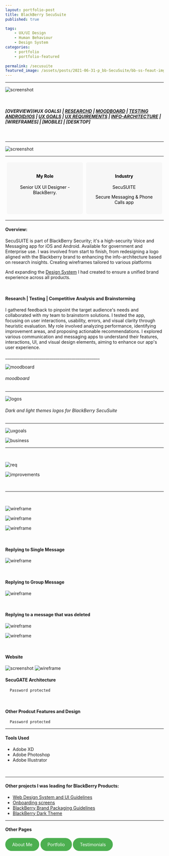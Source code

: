 ```yaml
---
layout: portfolio-post
title: BlackBerry SecuSuite 
published: true

tags: 
    - UX/UI Design
    - Human Behaviour
    - Design System
categories:
    - portfolio
    - portfolio-featured
    
permalink: /secusuite
featured_image: /assets/posts/2021-06-31-p_bb-SecuSuite/bb-ss-feaut-img.png
---
```


<style>
  .flex-container {
    display: flex;              /* Enables flexbox */
    justify-content: space-between; /* Positions items on opposite ends */
    align-items: stretch;       /* Stretches items to fill the container */
  }
  .flex-box {
    width: 50%;                 /* Sets width for each box */
    background-color: #f7f7f7;
    border: 0px solid black;
    padding: 15px;
    margin: 5px;
    border-radius: 5px;
    color: black;
    text-align: center; 
  }
</style>
______________________


![screenshot](assets/posts/2021-06-31-p_bb-SecuSuite/P_BB-secusuit_Illust.png "screenshot")


<br>

##### [OVERVIEW](#UX GOALS) | [RESEARCHD](#Research) | [MOODBOARD](#ux-goals-and-challenges) | [TESTING ANDROID/IOS](#user-flow) | [UX GOALS](#wireframes--prototype) | [UX REQUIREMENTS](#figma---components-and-design-system) | [INFO-ARCHITECTURE](#accessibility)  | [WIREFRAMES] | [MOBILE] | [DESKTOP]  

<br>

_______________________________________________

![screenshot](assets/posts/2021-06-31-p_bb-SecuSuite/ss-bb-logos.png "screenshot")


______________________________________________


<div class= "flex-container">
  <div class="flex-box" markdown="1">

#### My Role

 Senior UX UI Designer - BlackBerry. 
   


  </div>

   <div class="flex-box" markdown="1">
   
#### Industry

   SecuSUITE 
   
   Secure Messaging & Phone Calls app
   
   

  </div>
</div>

_______________________________________________


<div class="row">
  <div class="col-sm-6" markdown="1">

#### Overview:
 
 SecuSUITE is part of BlackBerry Security; it's a high-security Voice and Messaging app for iOS and Android. Available for government and Enterprise use. I was involved from start to finish, from redesigning a logo aligned with the Blackberry brand to enhancing the info-architecture based on research insights. Creating wireframes tailored to various platforms
 
 And expanding the [Design System](/colour-accessibility) I had created to ensure a unified brand experience across all products.
 
 
<br>

  </div>
  <div class="col-sm-6" markdown="1">

#### Research | Testing | Competitive Analysis and Brainstorming

  I gathered feedback to pinpoint the target audience's needs and collaborated with my team to brainstorm solutions. I tested the app, focusing on user interactions, usability, errors, and visual clarity through heuristic evaluation. My role involved analyzing performance, identifying improvement areas, and proposing actionable recommendations. I explored various communication and messaging apps to understand their features, interactions, UI, and visual design elements, aiming to enhance our app's user experience.

  </div>
</div>
_______________________________________________


![moodboard](assets/posts/2021-06-31-p_bb-SecuSuite/Moodboard02.webp "moodboard")

###### moodboard
_____________________________________


![logos](assets/posts/2021-06-31-p_bb-SecuSuite/logosWCAG.png "logos")

###### Dark and light themes logos for BlackBerry SecuSuite 
_____________________________________

![uxgoals]( assets/posts/2021-06-31-p_bb-SecuSuite/uxgoals-product.png "uxgoals")  

![business](assets/posts/2021-06-31-p_bb-SecuSuite/uxgoals-business.png "business")


 _______________________________________________




<br>

![req](assets/posts/2021-06-31-p_bb-SecuSuite/2-SecuSuite-requirment.png "req")

![improvements](assets/posts/2021-06-31-p_bb-SecuSuite/1-SecuSuite-Review.png "improvements")

<br>


__________________________

<br>

![wireframe](assets/posts/2021-06-31-p_bb-SecuSuite/2-SecuSuite-Mobile-contacts.png "wireframe")

![wireframe](assets/posts/2021-06-31-p_bb-SecuSuite/bb-ss-screens.png "wireframe")

![wireframe](assets/posts/2021-06-31-p_bb-SecuSuite/2-SecuSuite-Mobile-spec.png "wireframe")

<br>

#### Replying to Single Message

![wireframe](assets/posts/2021-06-31-p_bb-SecuSuite/bb-ss-reply-singleAndroid.png "wireframe")

<br>

#### Replying to Group Message

![wireframe](assets/posts/2021-06-31-p_bb-SecuSuite/bb-ss-reply-group.png "wireframe")

<br>

#### Replying to a message that was deleted

![wireframe](assets/posts/2021-06-31-p_bb-SecuSuite/bb-ss-reply-messageDeleted-Android.png "wireframe")



![wireframe](assets/posts/2021-06-31-p_bb-SecuSuite/3-SecuSuite-Desktop.png "wireframe")

<br>


#### Website

![screenshot](assets/posts/2021-06-31-p_bb-SecuSuite/ScreenShot-website.png "screenshot")
![wireframe](assets/posts/2021-06-31-p_bb-SecuSuite/ScreenShot2021.png "wireframe")



#### SecuGATE Architecture

      Password protected 

<br>


#### Other Prodcut Features and Design


      Password protected 

__________________________________

#### Tools Used 

-  Adobe XD 
-  Adobe Photoshop
-  Adobe Illustrator 


<br>

______________________________________________________


#### Other projects I was leading for BlackBerry Products:


- [Web Design System and UI Guidelines](/design-guidelines)
- [Onboarding screens](/empty-data)
- [BlackBerry Brand Packaging Guidelines](/bb-brand) 
- [BlackBerry Dark Theme](/colour-accessibility) 

__________________________________________________________

#### Other Pages

<html lang="en">
<head>
    <meta charset="UTF-8">
    <meta name="viewport" content="width=device-width, initial-scale=1.0">
    <title>Styled Link</title>
    <style>
        .oval-link {
            display: inline-block;
            padding: 10px 20px;
            background-color: #4CAF50; /* Background color */
            color: white; /* Text color */
            border: 2px solid #4CAF50; /* Border color */
            border-radius: 30px; /* Rounded corners */
            text-decoration: none; /* Remove underline */
             }
  .oval-link:hover {
            background-color: white; /* Hover background color */
            color: #4CAF50; /* Hover text color */
        }
    </style>
</head>
<body>
    <a href="https://curlydesigner.com/about" class="oval-link">About Me</a>
</body>
</html>

<html lang="en">
<head>
    <meta charset="UTF-8">
    <meta name="viewport" content="width=device-width, initial-scale=1.0">
    <title>Styled Link</title>
    <style>
        .oval-link {
            display: inline-block;
            padding: 10px 20px;
            background-color: #4CAF50; /* Background color */
            color: white; /* Text color */
            border: 2px solid #4CAF50; /* Border color */
            border-radius: 30px; /* Rounded corners */
            text-decoration: none; /* Remove underline */
             }
  .oval-link:hover {
            background-color: white; /* Hover background color */
            color: #4CAF50; /* Hover text color */
        }
    </style>
</head>
<body>
    <a href="https://curlydesigner.com/category/portfolio" class="oval-link">Portfolio</a>
</body>
</html>

<html lang="en">
<head>
    <meta charset="UTF-8">
    <meta name="viewport" content="width=device-width, initial-scale=1.0">
    <title>Styled Link</title>
    <style>
        .oval-link {
            display: inline-block;
            padding: 10px 20px;
            background-color: #4CAF50; /* Background color */
            color: white; /* Text color */
            border: 2px solid #4CAF50; /* Border color */
            border-radius: 30px; /* Rounded corners */
            text-decoration: none; /* Remove underline */
             }
  .oval-link:hover {
            background-color: white; /* Hover background color */
            color: #4CAF50; /* Hover text color */
        }
    </style>
</head>
<body>
    <a href="https://curlydesigner.com/#testimonials" class="oval-link">Testimonials</a>
</body>
</html>